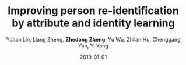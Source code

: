 ---
title: "Improving person re-identification by attribute and identity learning"
collection: publications
permalink: /publication/2019-01-01-Improving-person-re-identification-by-attribute-and-identity-learning
date: 2019-01-01
doi: 10.1016/j.patcog.2019.06.006
venue: 'Pattern Recognition'
paperurl: 'https://zdzheng.xyz/files/PR19.pdf'
code: 'https://github.com/vana77/Market-1501_Attribute'
author: 'Yutian Lin,  Liang Zheng,  <strong>Zhedong Zheng</strong>,  Yu Wu,  Zhilan Hu,  Chenggang Yan,  Yi Yang'
citation: ' Yutian Lin,  Liang Zheng,  Zhedong Zheng,  Yu Wu,  Zhilan Hu,  Chenggang Yan,  Yi Yang, &quot;Improving person re-identification by attribute and identity learning.&quot; Pattern Recognition, 2019. DOI: 10.1016/j.patcog.2019.06.006'
pub_year: '2019'
bib: >
    ```bib
    @article{lin2019improving,
    author = "Lin, Yutian and Zheng, Liang and Zheng, Zhedong and Wu, Yu and Hu, Zhilan and Yan, Chenggang and Yang, Yi",
    doi = "10.1016/j.patcog.2019.06.006",
    title = "Improving person re-identification by attribute and identity learning",
    journal = "Pattern Recognition",
    volume = "95",
    pages = "151--161",
    year = "2019",
    url = "https://zdzheng.xyz/files/PR19.pdf",
    code = "https://github.com/vana77/Market-1501\_Attribute",
    publisher = "Elsevier"
    }
    ```

---